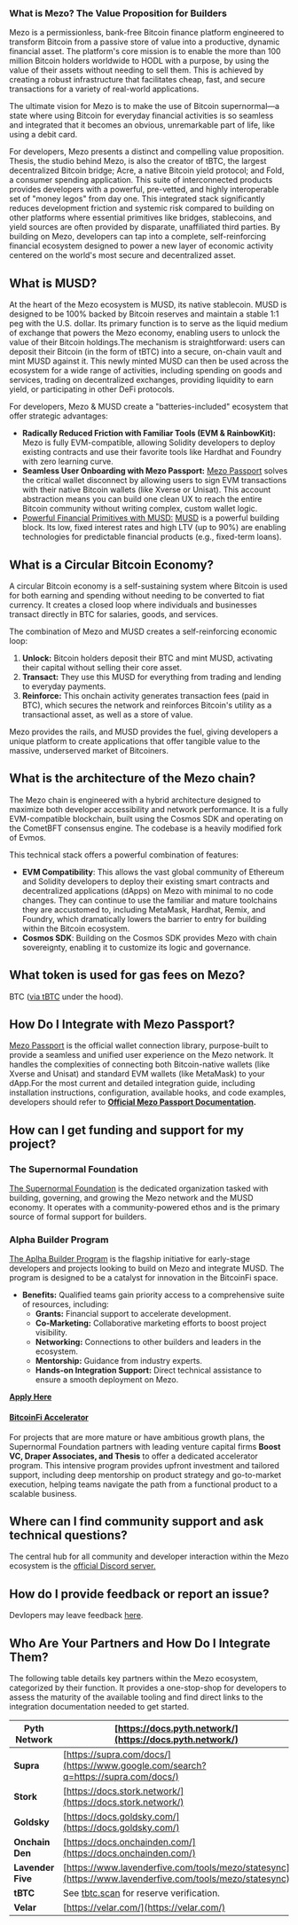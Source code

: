 ### What is Mezo? The Value Proposition for Builders <a href="#what-is-mezo-the-value-proposition-for-builders" id="what-is-mezo-the-value-proposition-for-builders"></a>

Mezo is a permissionless, bank-free Bitcoin finance platform engineered to transform Bitcoin from a passive store of value into a productive, dynamic financial asset. The platform's core mission is to enable the more than 100 million Bitcoin holders worldwide to HODL with a purpose, by using the value of their assets without needing to sell them. This is achieved by creating a robust infrastructure that facilitates cheap, fast, and secure transactions for a variety of real-world applications.

The ultimate vision for Mezo is to make the use of Bitcoin supernormal—a state where using Bitcoin for everyday financial activities is so seamless and integrated that it becomes an obvious, unremarkable part of life, like using a debit card.

For developers, Mezo presents a distinct and compelling value proposition. Thesis, the studio behind Mezo, is also the creator of tBTC, the largest decentralized Bitcoin bridge; Acre, a native Bitcoin yield protocol; and Fold, a consumer spending application. This suite of interconnected products provides developers with a powerful, pre-vetted, and highly interoperable set of "money legos" from day one. This integrated stack significantly reduces development friction and systemic risk compared to building on other platforms where essential primitives like bridges, stablecoins, and yield sources are often provided by disparate, unaffiliated third parties. By building on Mezo, developers can tap into a complete, self-reinforcing financial ecosystem designed to power a new layer of economic activity centered on the world's most secure and decentralized asset.

## What is MUSD?

At the heart of the Mezo ecosystem is MUSD, its native stablecoin. MUSD is designed to be 100% backed by Bitcoin reserves and maintain a stable 1:1 peg with the U.S. dollar. Its primary function is to serve as the liquid medium of exchange that powers the Mezo economy, enabling users to unlock the value of their Bitcoin holdings.The mechanism is straightforward: users can deposit their Bitcoin (in the form of tBTC) into a secure, on-chain vault and mint MUSD against it. This newly minted MUSD can then be used across the ecosystem for a wide range of activities, including spending on goods and services, trading on decentralized exchanges, providing liquidity to earn yield, or participating in other DeFi protocols.

For developers, Mezo & MUSD create a "batteries-included" ecosystem that offer strategic advantages:

* **Radically Reduced Friction with Familiar Tools (EVM & RainbowKit):** Mezo is fully EVM-compatible, allowing Solidity developers to deploy existing contracts and use their favorite tools like Hardhat and Foundry with zero learning curve.
* **Seamless User Onboarding with Mezo Passport:** [Mezo Passport](https://www.npmjs.com/package/@mezo-org/passport) solves the critical wallet disconnect by allowing users to sign EVM transactions with their native Bitcoin wallets (like Xverse or Unisat). This account abstraction means you can build one clean UX to reach the entire Bitcoin community without writing complex, custom wallet logic.
* [Powerful Financial Primitives with MUSD:](https://www.npmjs.com/package/@mezo-org/passport) [MUSD](https://mezo.org/feature/borrow) is a powerful building block. Its low, fixed interest rates and high LTV (up to 90%) are enabling technologies for predictable financial products (e.g., fixed-term loans).

## What is a Circular Bitcoin Economy?

A circular Bitcoin economy is a self-sustaining system where Bitcoin is used for both earning and spending without needing to be converted to fiat currency. It creates a closed loop where individuals and businesses transact directly in BTC for salaries, goods, and services.

The combination of Mezo and MUSD creates a self-reinforcing economic loop:

1. **Unlock:** Bitcoin holders deposit their BTC and mint MUSD, activating their capital without selling their core asset.
2. **Transact:** They use this MUSD for everything from trading and lending to everyday payments.
3. **Reinforce:** This onchain activity generates transaction fees (paid in BTC), which secures the network and reinforces Bitcoin's utility as a transactional asset, as well as a store of value.

Mezo provides the rails, and MUSD provides the fuel, giving developers a unique platform to create applications that offer tangible value to the massive, underserved market of Bitcoiners.

## What is the architecture of the Mezo chain?

The Mezo chain is engineered with a hybrid architecture designed to maximize both developer accessibility and network performance. It is a fully EVM-compatible blockchain, built using the Cosmos SDK and operating on the CometBFT consensus engine. The codebase is a heavily modified fork of Evmos.

This technical stack offers a powerful combination of features:

* **EVM Compatibility**: This allows the vast global community of Ethereum and Solidity developers to deploy their existing smart contracts and decentralized applications (dApps) on Mezo with minimal to no code changes. They can continue to use the familiar and mature toolchains they are accustomed to, including MetaMask, Hardhat, Remix, and Foundry, which dramatically lowers the barrier to entry for building within the Bitcoin ecosystem.
* **Cosmos SDK**: Building on the Cosmos SDK provides Mezo with chain sovereignty, enabling it to customize its logic and governance.

## What token is used for gas fees on Mezo? <a href="#what-token-is-used-for-gas-fees-on-mezo" id="what-token-is-used-for-gas-fees-on-mezo"></a>

BTC ([via tBTC](https://mezo.org/blog/how-bitcoin-native-gas-turbocharges-the-bitcoinfi-engine/) under the hood).

## How Do I Integrate with Mezo Passport? <a href="#how-do-i-integrate-with-mezo-passport" id="how-do-i-integrate-with-mezo-passport"></a>

​[Mezo Passport](https://www.npmjs.com/package/@mezo-org/passport) is the official wallet connection library, purpose-built to provide a seamless and unified user experience on the Mezo network. It handles the complexities of connecting both Bitcoin-native wallets (like Xverse and Unisat) and standard EVM wallets (like MetaMask) to your dApp.For the most current and detailed integration guide, including installation instructions, configuration, available hooks, and code examples, developers should refer to [**Official Mezo Passport Documentation**](https://www.npmjs.com/package/@mezo-org/passport)**.**

## How can I get funding and support for my project? <a href="#how-can-i-get-funding-and-support-for-my-project" id="how-can-i-get-funding-and-support-for-my-project"></a>

### **The Supernormal Foundation**  <a href="#the-supernormal-foundation" id="the-supernormal-foundation"></a>

​[The Supernormal Foundation](https://www.supernormal.foundation/) is the dedicated organization tasked with building, governing, and growing the Mezo network and the MUSD economy. It operates with a community-powered ethos and is the primary source of formal support for builders.

### **Alpha Builder Program** <a href="#alpha-builder-program" id="alpha-builder-program"></a>

​[The Aplha Builder Program](https://mezo.org/blog/apply-to-mezos-alpha-builder-program/) is the flagship initiative for early-stage developers and projects looking to build on Mezo and integrate MUSD. The program is designed to be a catalyst for innovation in the BitcoinFi space.

* **Benefits:** Qualified teams gain priority access to a comprehensive suite of resources, including:
  * **Grants:** Financial support to accelerate development.
  * **Co-Marketing:** Collaborative marketing efforts to boost project visibility.
  * **Networking:** Connections to other builders and leaders in the ecosystem.
  * **Mentorship:** Guidance from industry experts.
  * **Hands-on Integration Support:** Direct technical assistance to ensure a smooth deployment on Mezo.

​[**Apply Here**](https://2d0lnha7ee6.typeform.com/to/B9jzgjb6?ref=mezo.org\&typeform-source=mezo.org)​

#### ​[**BitcoinFi Accelerator**](https://bitcoinfi.network/)  <a href="#bitcoinfi-accelerator" id="bitcoinfi-accelerator"></a>

For projects that are more mature or have ambitious growth plans, the Supernormal Foundation partners with leading venture capital firms **Boost VC, Draper Associates, and Thesis** to offer a dedicated accelerator program. This intensive program provides upfront investment and tailored support, including deep mentorship on product strategy and go-to-market execution, helping teams navigate the path from a functional product to a scalable business.

## Where can I find community support and ask technical questions? <a href="#where-can-i-find-community-support-and-ask-technical-questions" id="where-can-i-find-community-support-and-ask-technical-questions"></a>

The central hub for all community and developer interaction within the Mezo ecosystem is the [official Discord server.](https://discord.com/invite/mezo)​

## How do I provide feedback or report an issue? <a href="#how-do-i-provide-feedback-or-report-an-issue" id="how-do-i-provide-feedback-or-report-an-issue"></a>

Devlopers may leave feedback [here](https://2d0lnha7ee6.typeform.com/to/bP810Y2I).

## Who Are Your Partners and How Do I Integrate Them?  <a href="#who-are-your-partners-and-how-do-i-integrate-them" id="who-are-your-partners-and-how-do-i-integrate-them"></a>

The following table details key partners within the Mezo ecosystem, categorized by their function. It provides a one-stop-shop for developers to assess the maturity of the available tooling and find direct links to the integration documentation needed to get started.

| **Pyth Network**  | ​[https://docs.pyth.network/](https://docs.pyth.network/)​                                               |
| ----------------- | -------------------------------------------------------------------------------------------------------- |
| **Supra**         | ​[https://supra.com/docs/](https://www.google.com/search?q=https://supra.com/docs/)​                     |
| **Stork**         | ​[https://docs.stork.network/](https://docs.stork.network/)​                                             |
| **Goldsky**       | ​[https://docs.goldsky.com/](https://docs.goldsky.com/)​                                                 |
| **Onchain Den**   | ​[https://docs.onchainden.com/](https://docs.onchainden.com/)​                                           |
| **Lavender Five** | ​[https://www.lavenderfive.com/tools/mezo/statesync](https://www.lavenderfive.com/tools/mezo/statesync)​ |
| **tBTC**          | See [tbtc.scan](https://www.google.com/search?q=https://tbtc.scan) for reserve verification.             |
| **Velar**         | ​[https://velar.com/](https://velar.com/)​                                                               |
